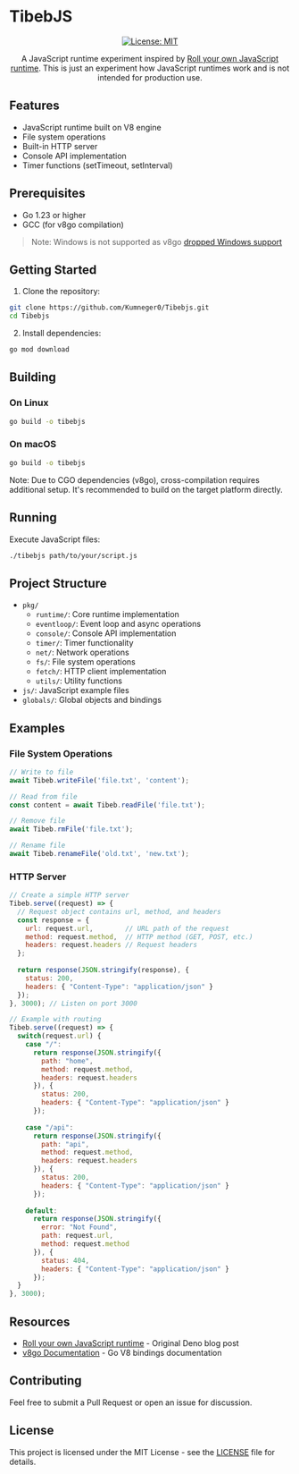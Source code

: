 # TibebJS

<div align="center">

[![License: MIT](https://img.shields.io/badge/License-MIT-yellow.svg)](https://opensource.org/licenses/MIT)

A JavaScript runtime experiment inspired by [Roll your own JavaScript runtime](https://deno.com/blog/roll-your-own-javascript-runtime). This is just an experiment how JavaScript runtimes work and is not intended for production use.

</div>

## Features

- JavaScript runtime built on V8 engine
- File system operations
- Built-in HTTP server
- Console API implementation
- Timer functions (setTimeout, setInterval)

## Prerequisites

- Go 1.23 or higher
- GCC (for v8go compilation)

> Note: Windows is not supported as v8go [dropped Windows support](https://github.com/rogchap/v8go/pull/234)

## Getting Started

1. Clone the repository:
```bash
git clone https://github.com/Kumneger0/Tibebjs.git
cd Tibebjs
```

2. Install dependencies:
```bash
go mod download
```

## Building

### On Linux
```bash
go build -o tibebjs
```

### On macOS
```bash
go build -o tibebjs
```

Note: Due to CGO dependencies (v8go), cross-compilation requires additional setup. It's recommended to build on the target platform directly.

## Running

Execute JavaScript files:
```bash
./tibebjs path/to/your/script.js
```

## Project Structure

- `pkg/`
  - `runtime/`: Core runtime implementation
  - `eventloop/`: Event loop and async operations
  - `console/`: Console API implementation
  - `timer/`: Timer functionality
  - `net/`: Network operations
  - `fs/`: File system operations
  - `fetch/`: HTTP client implementation
  - `utils/`: Utility functions
- `js/`: JavaScript example files
- `globals/`: Global objects and bindings

## Examples

### File System Operations
```javascript
// Write to file
await Tibeb.writeFile('file.txt', 'content');

// Read from file
const content = await Tibeb.readFile('file.txt');

// Remove file
await Tibeb.rmFile('file.txt');

// Rename file
await Tibeb.renameFile('old.txt', 'new.txt');
```

### HTTP Server
```javascript
// Create a simple HTTP server
Tibeb.serve((request) => {
  // Request object contains url, method, and headers
  const response = {
    url: request.url,        // URL path of the request
    method: request.method,  // HTTP method (GET, POST, etc.)
    headers: request.headers // Request headers
  };
  
  return response(JSON.stringify(response), {
    status: 200,
    headers: { "Content-Type": "application/json" }
  });
}, 3000); // Listen on port 3000

// Example with routing
Tibeb.serve((request) => {
  switch(request.url) {
    case "/":
      return response(JSON.stringify({ 
        path: "home",
        method: request.method,
        headers: request.headers 
      }), {
        status: 200,
        headers: { "Content-Type": "application/json" }
      });
      
    case "/api":
      return response(JSON.stringify({ 
        path: "api",
        method: request.method,
        headers: request.headers 
      }), {
        status: 200,
        headers: { "Content-Type": "application/json" }
      });
      
    default:
      return response(JSON.stringify({ 
        error: "Not Found",
        path: request.url,
        method: request.method 
      }), {
        status: 404,
        headers: { "Content-Type": "application/json" }
      });
  }
}, 3000);
```

## Resources

- [Roll your own JavaScript runtime](https://deno.com/blog/roll-your-own-javascript-runtime) - Original Deno blog post
- [v8go Documentation](https://pkg.go.dev/rogchap.com/v8go) - Go V8 bindings documentation

## Contributing

Feel free to submit a Pull Request or open an issue for discussion.

## License

This project is licensed under the MIT License - see the [LICENSE](LICENSE) file for details.
